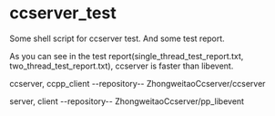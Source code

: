 # ccserver_test

Some shell script for ccserver test.  And some test report.

As you can see in the test report(single_thread_test_report.txt, two_thread_test_report.txt), ccserver is faster than libevent. 

ccserver, ccpp_client --repository-- ZhongweitaoCcserver/ccserver

server, client --repository-- ZhongweitaoCcserver/pp_libevent

